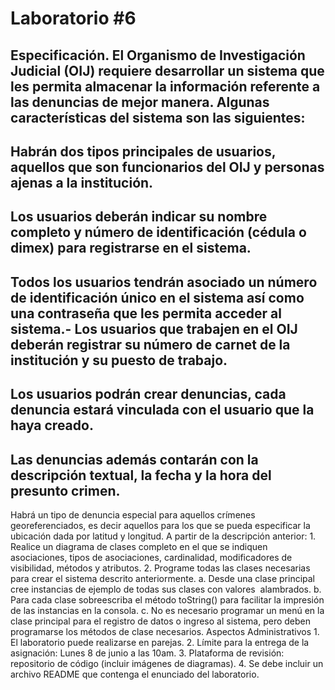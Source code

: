 # Laboratorio #6 


Especificación.
El Organismo de Investigación Judicial (OIJ) requiere desarrollar un sistema que les
permita almacenar la información referente a las denuncias de mejor manera.
Algunas características del sistema son las siguientes:
-
Habrán dos tipos principales de usuarios, aquellos que son funcionarios del
OIJ y personas ajenas a la institución.
-
Los
usuarios
deberán
indicar
su
nombre
completo y número de
identificación (cédula o dimex) para registrarse en el sistema.
-
Todos los usuarios tendrán asociado un número de identificación único en el
sistema así como una contraseña que les permita acceder al sistema.-
Los usuarios que trabajen en el OIJ deberán registrar su número de carnet de
la institución y su puesto de trabajo.
-
Los usuarios podrán crear denuncias, cada denuncia estará vinculada con el
usuario que la haya creado.
-
Las denuncias además contarán con la descripción textual, la fecha y la hora
del presunto crimen.
-
Habrá un tipo de denuncia especial para aquellos crímenes georeferenciados,
es decir aquellos para los que se pueda especificar la ubicación dada por
latitud y longitud.
A partir de la descripción anterior:
1.
Realice un diagrama de clases completo en el que se indiquen asociaciones, tipos de
asociaciones, cardinalidad, modificadores de visibilidad, métodos y atributos.
2. Programe todas las clases necesarias para crear el sistema descrito anteriormente.
a. Desde una clase principal cree instancias de ejemplo de todas sus clases con
valores ​ alambrados.
b. Para cada clase sobreescriba el método ​ toString() para facilitar la
impresión de las instancias en la consola.
c. No es necesario programar un menú en la clase principal para el registro de
datos o ingreso al sistema, pero deben programarse los métodos de clase
necesarios.
Aspectos Administrativos
1.
El laboratorio puede realizarse en parejas.
2. Límite para la entrega de la asignación: Lunes 8 de junio a las 10am.
3. Plataforma de revisión: repositorio de código (incluir imágenes de diagramas).
4. Se debe incluir un archivo README que contenga el enunciado del laboratorio.
